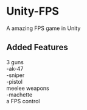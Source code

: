 # Unity-FPS
A amazing FPS game in Unity


## Added Features

3 guns<br>
  -ak-47<br>
  -sniper<br>
  -pistol<br>
meelee weapons<br>
  -machette<br>
a FPS control<br>
